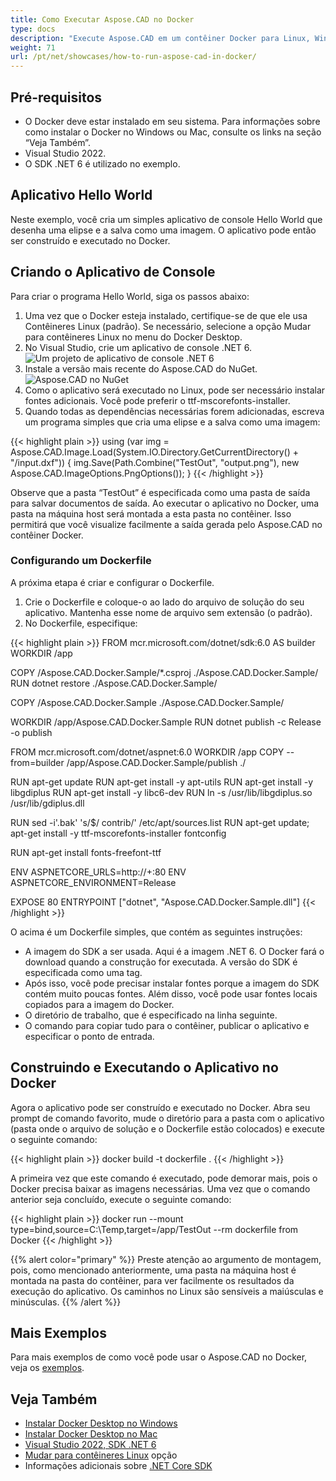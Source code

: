 ```yaml
---
title: Como Executar Aspose.CAD no Docker
type: docs
description: "Execute Aspose.CAD em um contêiner Docker para Linux, Windows Server e qualquer OS."
weight: 71
url: /pt/net/showcases/how-to-run-aspose-cad-in-docker/
---
```


## Pré-requisitos
- O Docker deve estar instalado em seu sistema. Para informações sobre como instalar o Docker no Windows ou Mac, consulte os links na seção “Veja Também”.
- Visual Studio 2022.
- O SDK .NET 6 é utilizado no exemplo.

## Aplicativo Hello World

Neste exemplo, você cria um simples aplicativo de console Hello World que desenha uma elipse e a salva como uma imagem. O aplicativo pode então ser construído e executado no Docker.

## Criando o Aplicativo de Console

Para criar o programa Hello World, siga os passos abaixo:
1. Uma vez que o Docker esteja instalado, certifique-se de que ele usa Contêineres Linux (padrão). Se necessário, selecione a opção Mudar para contêineres Linux no menu do Docker Desktop.
1. No Visual Studio, crie um aplicativo de console .NET 6.<br>
![Um projeto de aplicativo de console .NET 6](/_assets/showcases/docker/1.png)<br>
1. Instale a versão mais recente do Aspose.CAD do NuGet.<br>
![Aspose.CAD no NuGet](/_assets/showcases/docker/2.png)<br>
1. Como o aplicativo será executado no Linux, pode ser necessário instalar fontes adicionais. Você pode preferir o ttf-mscorefonts-installer.
1. Quando todas as dependências necessárias forem adicionadas, escreva um programa simples que cria uma elipse e a salva como uma imagem:<br>

{{< highlight plain >}}
using (var img = Aspose.CAD.Image.Load(System.IO.Directory.GetCurrentDirectory() + "/input.dxf"))
{
	img.Save(Path.Combine("TestOut", "output.png"), new Aspose.CAD.ImageOptions.PngOptions());
}
{{< /highlight >}}

Observe que a pasta “TestOut” é especificada como uma pasta de saída para salvar documentos de saída. Ao executar o aplicativo no Docker, uma pasta na máquina host será montada a esta pasta no contêiner. Isso permitirá que você visualize facilmente a saída gerada pelo Aspose.CAD no contêiner Docker.

### Configurando um Dockerfile

A próxima etapa é criar e configurar o Dockerfile.

1. Crie o Dockerfile e coloque-o ao lado do arquivo de solução do seu aplicativo. Mantenha esse nome de arquivo sem extensão (o padrão).
1. No Dockerfile, especifique:

{{< highlight plain >}}
FROM mcr.microsoft.com/dotnet/sdk:6.0 AS builder
WORKDIR /app

COPY /Aspose.CAD.Docker.Sample/*.csproj ./Aspose.CAD.Docker.Sample/
RUN dotnet restore ./Aspose.CAD.Docker.Sample/

COPY /Aspose.CAD.Docker.Sample ./Aspose.CAD.Docker.Sample/

WORKDIR /app/Aspose.CAD.Docker.Sample
RUN dotnet publish -c Release -o publish

FROM mcr.microsoft.com/dotnet/aspnet:6.0
WORKDIR /app
COPY --from=builder /app/Aspose.CAD.Docker.Sample/publish ./

RUN apt-get update
RUN apt-get install -y apt-utils
RUN apt-get install -y libgdiplus
RUN apt-get install -y libc6-dev 
RUN ln -s /usr/lib/libgdiplus.so /usr/lib/gdiplus.dll

RUN sed -i'.bak' 's/$/ contrib/' /etc/apt/sources.list
RUN apt-get update; apt-get install -y ttf-mscorefonts-installer fontconfig

RUN apt-get install fonts-freefont-ttf

ENV ASPNETCORE_URLS=http://+:80
ENV ASPNETCORE_ENVIRONMENT=Release

EXPOSE 80
ENTRYPOINT ["dotnet", "Aspose.CAD.Docker.Sample.dll"]
{{< /highlight >}}

O acima é um Dockerfile simples, que contém as seguintes instruções:

- A imagem do SDK a ser usada. Aqui é a imagem .NET 6. O Docker fará o download quando a construção for executada. A versão do SDK é especificada como uma tag.
- Após isso, você pode precisar instalar fontes porque a imagem do SDK contém muito poucas fontes. Além disso, você pode usar fontes locais copiados para a imagem do Docker.
- O diretório de trabalho, que é especificado na linha seguinte.
- O comando para copiar tudo para o contêiner, publicar o aplicativo e especificar o ponto de entrada.

## Construindo e Executando o Aplicativo no Docker
 
Agora o aplicativo pode ser construído e executado no Docker. Abra seu prompt de comando favorito, mude o diretório para a pasta com o aplicativo (pasta onde o arquivo de solução e o Dockerfile estão colocados) e execute o seguinte comando:

{{< highlight plain >}}
docker build -t dockerfile .
{{< /highlight >}}

A primeira vez que este comando é executado, pode demorar mais, pois o Docker precisa baixar as imagens necessárias. Uma vez que o comando anterior seja concluído, execute o seguinte comando:

{{< highlight plain >}}
docker run --mount type=bind,source=C:\Temp,target=/app/TestOut --rm dockerfile from Docker
{{< /highlight >}}

{{% alert color="primary" %}} 
Preste atenção ao argumento de montagem, pois, como mencionado anteriormente, uma pasta na máquina host é montada na pasta do contêiner, para ver facilmente os resultados da execução do aplicativo. Os caminhos no Linux são sensíveis a maiúsculas e minúsculas.
{{% /alert %}}

## Mais Exemplos

Para mais exemplos de como você pode usar o Aspose.CAD no Docker, veja os [exemplos](https://github.com/aspose-cad/Aspose.CAD-Documentation).

## Veja Também

- [Instalar Docker Desktop no Windows](https://docs.docker.com/docker-for-windows/install/)
- [Instalar Docker Desktop no Mac](https://docs.docker.com/docker-for-mac/install/)
- [Visual Studio 2022, SDK .NET 6](https://docs.microsoft.com/en-us/dotnet/core/install/windows?tabs=net60#dependencies)
- [Mudar para contêineres Linux](https://docs.docker.com/docker-for-windows/#switch-between-windows-and-linux-containers) opção
- Informações adicionais sobre [.NET Core SDK](https://hub.docker.com/_/microsoft-dotnet-sdk)
